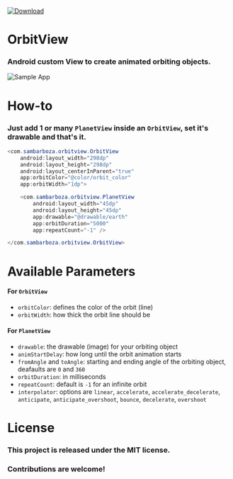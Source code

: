 [ ![Download](https://api.bintray.com/packages/sambarboza/orbitview/orbitview/images/download.svg) ](https://bintray.com/sambarboza/orbitview/orbitview/_latestVersion)

# OrbitView 
### Android custom View to create animated orbiting objects.
![Sample App](https://media.giphy.com/media/J4U60wsupnApKQYRvk/giphy.gif)

# How-to
### Just add 1 or many `PlanetView` inside an `OrbitView`, set it's drawable and that's it.
```java
<com.sambarboza.orbitview.OrbitView
    android:layout_width="298dp"
    android:layout_height="298dp"
    android:layout_centerInParent="true"
    app:orbitColor="@color/orbit_color"
    app:orbitWidth="1dp">

    <com.sambarboza.orbitview.PlanetView
        android:layout_width="45dp"
        android:layout_height="45dp"
        app:drawable="@drawable/earth"
        app:orbitDuration="5000"
        app:repeatCount="-1" />

</com.sambarboza.orbitview.OrbitView>
```

# Available Parameters
#### For `OrbitView`
- `orbitColor`: defines the color of the orbit (line)
- `orbitWidth`: how thick the orbit line should be
#### For `PlanetView`
- `drawable`: the drawable (image) for your orbiting object
- `animStartDelay`: how long until the orbit animation starts
- `fromAngle` and `toAngle`: starting and ending angle of the orbiting object, deafaults are `0` and `360`
- `orbitDuration`: in milliseconds
- `repeatCount`: default is `-1` for an infinite orbit
- `interpolator`: options are `linear`, `accelerate`, `accelerate_decelerate`, `anticipate`, `anticipate_overshoot`, `bounce`, `decelerate`, `overshoot`

# License
### This project is released under the MIT license.

### Contributions are welcome!
